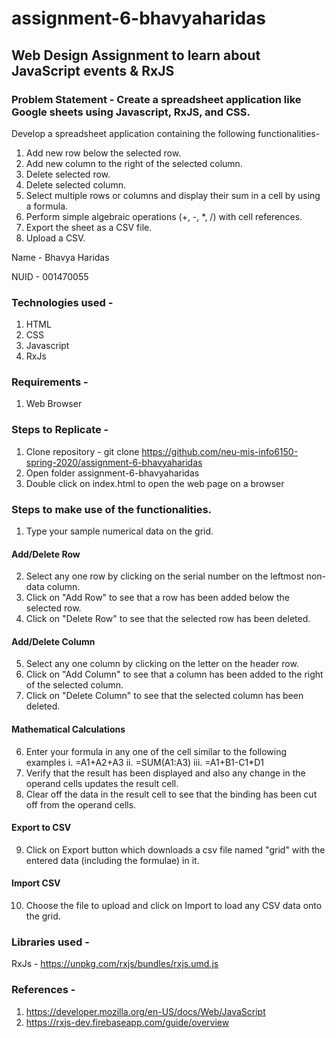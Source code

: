 # assignment-6-bhavyaharidas

## Web Design Assignment to learn about JavaScript events & RxJS

### Problem Statement - Create a spreadsheet application like Google sheets using Javascript, RxJS, and CSS.
Develop a spreadsheet application containing the following functionalities-
1. Add new row below the selected row.
2. Add new column to the right of the selected column.
3. Delete selected row.
4. Delete selected column.
5. Select multiple rows or columns and display their sum in a cell by using a formula.
6. Perform simple algebraic operations (+, -, *, /) with cell references.
7. Export the sheet as a CSV file.
8. Upload a CSV.

Name - Bhavya Haridas

NUID - 001470055

### Technologies used -
1. HTML
2. CSS
3. Javascript
4. RxJs

### Requirements -
1. Web Browser

### Steps to Replicate -

1. Clone repository - git clone https://github.com/neu-mis-info6150-spring-2020/assignment-6-bhavyaharidas
2. Open folder assignment-6-bhavyaharidas
3. Double click on index.html to open the web page on a browser

### Steps to make use of the functionalities.

1. Type your sample numerical data on the grid.
#### Add/Delete Row
2. Select any one row by clicking on the serial number on the leftmost non-data column.
3. Click on "Add Row" to see that a row has been added below the selected row.
4. Click on "Delete Row" to see that the selected row has been deleted.
#### Add/Delete Column
5. Select any one column by clicking on the letter on the header row.
6. Click on "Add Column" to see that a column has been added to the right of the selected column.
7. Click on "Delete Column" to see that the selected column has been deleted.
#### Mathematical Calculations
6. Enter your formula in any one of the cell similar to the following examples
    i.   =A1+A2+A3
    ii.  =SUM(A1:A3)
    iii. =A1+B1-C1*D1
7. Verify that the result has been displayed and also any change in the operand cells updates the result cell.
8. Clear off the data in the result cell to see that the binding has been cut off from the operand cells.
#### Export to CSV
9. Click on Export button which downloads a csv file named "grid" with the entered data (including the formulae) in it.
#### Import CSV
10. Choose the file to upload and click on Import to load any CSV data onto the grid.

### Libraries used -

RxJs -
https://unpkg.com/rxjs/bundles/rxjs.umd.js

### References -

1. https://developer.mozilla.org/en-US/docs/Web/JavaScript
2. https://rxjs-dev.firebaseapp.com/guide/overview